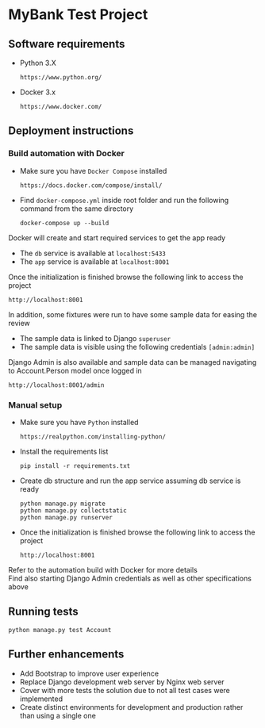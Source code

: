 # MyBank Test Project

## Software requirements
- Python 3.X
  ```
  https://www.python.org/
  ```
- Docker 3.x  
  ```
  https://www.docker.com/
  ```

## Deployment instructions

### Build automation with Docker 
- Make sure you have ```Docker Compose``` installed
  ```
  https://docs.docker.com/compose/install/
  ```

- Find ```docker-compose.yml``` inside root folder and run the following command from the same directory
  ```
  docker-compose up --build
  ```

Docker will create and start required services to get the app ready
- The ```db``` service is available at ```localhost:5433```
- The ```app``` service is available at ```localhost:8001```

Once the initialization is finished browse the following link to access the project
  ``` 
  http://localhost:8001
  ``` 

In addition, some fixtures were run to have some sample data for easing the review 
- The sample data is linked to Django ```superuser```
- The sample data is visible using the following credentials ```[admin:admin]```

Django Admin is also available and sample data can be managed navigating to Account.Person model once logged in 
  ``` 
  http://localhost:8001/admin
  ``` 

### Manual setup
- Make sure you have ```Python``` installed
  ```
  https://realpython.com/installing-python/
  ```

- Install the requirements list
  ```
  pip install -r requirements.txt
  ```

- Create db structure and run the app service assuming db service is ready 
  ```
  python manage.py migrate
  python manage.py collectstatic
  python manage.py runserver
  ```
  
- Once the initialization is finished browse the following link to access the project
  ``` 
  http://localhost:8001
  ``` 

Refer to the automation build with Docker for more details
<br>
Find also starting Django Admin credentials as well as other specifications above


## Running tests
```
python manage.py test Account
```

## Further enhancements
- Add Bootstrap to improve user experience 
- Replace Django development web server by Nginx web server
- Cover with more tests the solution due to not all test cases were implemented
- Create distinct environments for development and production rather than using a single one